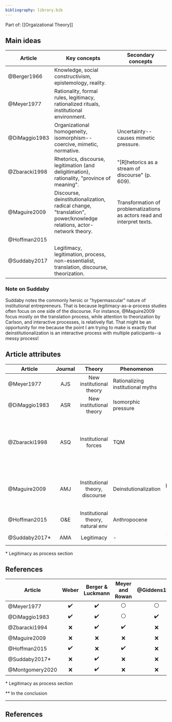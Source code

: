 ```yaml
---
bibliography: library.bib
---
```


Part of: [[Orgaizational Theory]]

## Main ideas

| Article       | Key concepts                                                                  | Secondary concepts    |
| ---           | -------                                                                                       | ----- |
| @Berger1966   | Knowledge, social constructivism, epistemology, reality.                                      |       |
| @Meyer1977    | Rationality, formal rules, legitimacy, rationalized rituals, institutional environment.       |       |
| @DiMaggio1983 | Organizational homogeneity, isomorphism--coercive, mimetic, normative.                        |  Uncertainty--causes mimetic pressure.   |
| @Zbaracki1998 | Rhetorics, discourse, legitimation (and deligitimation), rationality, "province of meaning".  | "[R]hetorics as a stream of discourse" (p. 609). |
| @Maguire2009  | Discourse, deinstitutionalization, radical change, "translation", power/knowledge relations, actor-network theory. | Transformation of problematizations as actors read and interpret texts.   | 
| @Hoffman2015  |
| @Suddaby2017  | Legitimacy, legitimation, process, non-essentialist, translation, discourse, theorization.    | 

### Note on Suddaby

Suddaby notes the commonly heroic or "hypermascular" nature of institutional entrepreneurs. That is because legitimacy-as-a-process studies often focus on one side of the discourse. For instance, @Maguire2009 focus mostly on the translation process, while attention to theorization by Carlson, and interactive processes, is relatively flat. That might be an opportunity for me because the point I am trying to make is exactly that deinstitutionalization is an interactive process with multiple paticipants--a messy process!

## Article attributes

| Article       | Journal   | Theory                            | Phenomenon                        | Method            | Conclusion      |
|---------------| :-:       | :-----------------:               | -----                             | :----:            | -------------------------------------------------- |
| @Meyer1977    | AJS       | New institutional theory          | Rationalizing institutional myths | Theory            |
| @DiMaggio1983 | ASR       | New institutional theory          | Isomorphic pressure               | Theory            |
| @Zbaracki1998 | ASQ       | Institutional forces              | TQM                               | Case studies      | When TQM is institutionalized in organizations--shaped and socially constructed--technical elements are lost. |
| @Maguire2009  | AMJ       | Institutional theory, discourse   | Deinstutionalization              | Discourse analysis| Because of Carson, DDT was deinstitutionalized, but some meaning was lost in translation. |
| @Hoffman2015  | O&E       | Institutional theory, natural env | Anthropocene                      | Theory            |
| @Suddaby2017* | AMA       | Legitimacy                        | -                                 | Literature Review |

\* Legitimacy as process section

## References

| Article       | Weber             | Berger & Luckmann | Meyer and Rowan   | @Giddens1979      | @DiMaggio1983     |           @Latour1984        | Foucault              | @Maguire2009      |
| ------        | :-:               | :-:               | :-:               | :-:               | :-:               |           :-:                | :-:                   | :-:               |
| @Meyer1977    | :heavy_check_mark:| :heavy_check_mark:| :white_circle:    | :white_circle:    | :white_circle:    |   :white_circle:      | :x:                   | :white_circle:    |
| @DiMaggio1983 | :heavy_check_mark:| :heavy_check_mark:| :white_circle:    | :heavy_check_mark:| :white_circle:    | :white_circle:      | :x:                   | :white_circle:    |
| @Zbaracki1994 | :x:               | :heavy_check_mark:| :heavy_check_mark:| :x:               | :heavy_check_mark:|           :x:                 | :x:                  | :white_circle:    |
| @Maguire2009  | :x:               | :x:               | :x:               | :x:               | :x:               | :heavy_check_mark:  | :heavy_check_mark:    | :white_circle:    |
| @Hoffman2015  | :heavy_check_mark:| :x:               | :heavy_check_mark:| :x:               | :heavy_check_mark:|           :x:                | :heavy_check_mark:    | :heavy_check_mark:|
| @Suddaby2017* | :x:               | :heavy_check_mark:| :x:               | :x:               | :x:               |           :x:                | :heavy_check_mark:**  | :heavy_check_mark:|
|@Montgomery2020| :x:               | :heavy_check_mark:| :x:               | :x:               | :x:               |           :x:                | :x:                   | :heavy_check_mark:|

\* Legitimacy as process section

\*\* In the conclusion

<!--[[_TOC_]]

Part of: [[Organizational Theory]]

## Related to

### Seminal papers
* [[DiMaggio & Powell 1983]] - The Iron Cage Revisited
* [[Oliver 1991]] - Strategic Responses to Institutional Processes
* [[Meyer & Rowan 1977]] - Institutionalized Organizations: Formal Structure as Myth and Ceremony

### Other papers
* [[Heugens & Lander 2009]] - Structure! Agency! (and other quarrels)
* [[Zbaracki 1998]] - The Rhetoric and Reality of Total Quality Management
* [[Hwang & Powell 2009]] - The Rationalization of Charity: The Influence of Professionalism in the Nonprofit Sector
* [[McPherson & Sauder 2013]] - Logics in Action: Managing Institutional Complexity in a Drug Court
* [[Selznick 1957]] - Leadership in Administration

### Courses etc.
* [[Business Strategy II 2017]]
* [[Organizational Theory 2017]]
* [[https://en.wikipedia.org/wiki/New_institutionalism]]

## One-paragraph summary
[[Meyer & Rowan 1977]] as well as [[DiMaggio & Powell 1983]] opened this discourse by putting into question the presumption of efficient bureaucracy and exploring the antecedents of bureaucratization. At its core, Institutional Theory studies how at times choices on firm characteristics are determined by the environment (structure), e.g. peers' characteristics, rather than (agentic) efficiency concerns. At different times, authors took different approaches to balancing agency and structure. [[DiMaggio and Powell 1983]] for instance hold that rational actors consciously succumb to the isomorphic pressure to gain certain benefits, whereas [[Oliver 1991]] explains that actors can, when they are aware of institutional pressure, use various strategies to defy this pressure.

## One-page summary
What determines how organizations are organized (and, subsequently, act)? For the longest time, management literature considered organizational choices to be a result of efficiency concerns, before that notion was called into question ([[Meyer and Rowan 1977]]). Today, the consensus is that institutional forces greatly constrain organizational choices. These institutional forces are (1) *regulative*, (2) *normative*, or (3) *cultural* in nature ([[Scott and Davis 2007]]: 258). For instance, (1) the law necessitates certain organizational features, such as the formal appointment of a CEO, and the existence of an accounting department. Further, (2) social norms guide the behavior of individuals within organizations; professionals for example undergo professional training and carry very salient norms of professional work procedure into their organizations. Finally, (3) when looking for solutions for challenges, managers generate these answers based on their experience (as do all humans). Experience and knowledge guides cognitive processes in individuals, thus, any solution that a manager comes up with, even a novel one, will be relative to (e.g., a remix, or a negation) existing concepts. The most common place to look for models to emulate is the competitive environment, hence the popular notion of institutional isomorphism within industries ([[Scott and Davis 2007]]).

The early literature emphasized the constraints that institutional processes impose on organizations. [[DiMaggio and Powell (1983)|DiMaggio and Powell 1983]] explicitly set out to study why it is that organizational forms and practices are so homogeneous. Over time, the literature has placed a greater emphasis on opportunities that present themselves for managers to actively navigate the institutional environment. [[Oliver (1991)|Oliver 1991]] for instance describes the tactics that organizations have at their disposal to react to institutional processes. These responses are on a spectrum from compliance to non-compliance. Further, Oliver emphasizes that even in the case of formal compliance with institutional norms, organizations have considerable leeway to diverge.-->

---

## References
